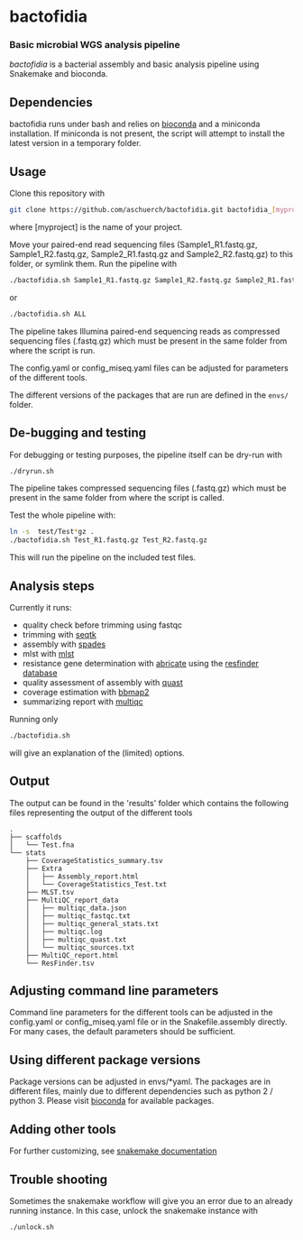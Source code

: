 # bactofidia
                                                                                                                                                                             

### Basic microbial WGS analysis pipeline

*bactofidia* is a bacterial assembly and basic analysis pipeline using Snakemake and bioconda.


## Dependencies

bactofidia runs under bash and relies on [bioconda](https://bioconda.github.io) and a miniconda installation. 
If miniconda is not present, 
the script will attempt to install the latest version in a temporary folder.

## Usage 

Clone this repository with

```bash
git clone https://github.com/aschuerch/bactofidia.git bactofidia_[myproject]
```

where [myproject] is the name of your project.

Move your paired-end read sequencing files (Sample1_R1.fastq.gz, Sample1_R2.fastq.gz, Sample2_R1.fastq.gz and Sample2_R2.fastq.gz) 
to this folder, or symlink them. Run the pipeline with


```bash
./bactofidia.sh Sample1_R1.fastq.gz Sample1_R2.fastq.gz Sample2_R1.fastq.gz Sample2_R2.fastq.gz
```
or 

```bash
./bactofidia.sh ALL
```

The pipeline takes Illumina paired-end sequencing reads as compressed sequencing files (.fastq.gz) 
which must be present in the same folder from where the script is run.

The config.yaml or config_miseq.yaml files can be adjusted for parameters of the different tools.

The different versions of the packages that are run are defined in the `envs/` folder. 

## De-bugging and testing

For debugging or testing purposes, the pipeline itself can be dry-run with 

```bash
./dryrun.sh
```

The pipeline takes compressed sequencing files (.fastq.gz) which must be 
present in the same folder from where the script is called.

Test the whole pipeline with:

```bash
ln -s  test/Test*gz .
./bactofidia.sh Test_R1.fastq.gz Test_R2.fastq.gz
```

This will run the pipeline on the included test files.

## Analysis steps

Currently it runs:
 - quality check before trimming using fastqc
 - trimming with [seqtk](http://bioconda.github.io/recipes/seqtk/README.html)
 - assembly with [spades](http://bioconda.github.io/recipes/spades/README.html)
 - mlst with [mlst](http://bioconda.github.io/recipes/mlst/README.html)
 - resistance gene determination with [abricate](http://bioconda.github.io/recipes/abricate/README.html) using the [resfinder database](https://cge.cbs.dtu.dk/services/ResFinder/)
 - quality assessment of assembly with [quast](http://bioconda.github.io/recipes/quast/README.html)
 - coverage estimation with [bbmap2](http://bioconda.github.io/recipes/bbmap/README.html)
 - summarizing report with [multiqc](http://bioconda.github.io/recipes/multiqc/README.html)

Running only 

```bash
./bactofidia.sh
```

will give an explanation of the (limited) options.


## Output

The output can be found in the 'results' folder which contains the following files representing the output of the different tools

```
.
├── scaffolds
│   └── Test.fna
└── stats
    ├── CoverageStatistics_summary.tsv
    ├── Extra
    │   ├── Assembly_report.html
    │   └── CoverageStatistics_Test.txt
    ├── MLST.tsv
    ├── MultiQC_report_data
    │   ├── multiqc_data.json
    │   ├── multiqc_fastqc.txt
    │   ├── multiqc_general_stats.txt
    │   ├── multiqc.log
    │   ├── multiqc_quast.txt
    │   └── multiqc_sources.txt
    ├── MultiQC_report.html
    └── ResFinder.tsv
```



## Adjusting command line parameters

Command line parameters for the different tools can be adjusted in the config.yaml or config_miseq.yaml file or 
in the Snakefile.assembly directly. For many cases, the default parameters should be sufficient.


## Using different package versions

Package versions can be adjusted in envs/*yaml. 
The packages are in different files, mainly due to different dependencies such as python 2 / python 3.
Please visit [bioconda](http://bioconda.github.io/) for available packages.


## Adding other tools

For further customizing, see [snakemake documentation](https://snakemake.readthedocs.io/en/stable/)


## Trouble shooting

Sometimes the snakemake workflow will give you an error due to an already running instance.
In this case, unlock the snakemake instance with

```bash
./unlock.sh
```

